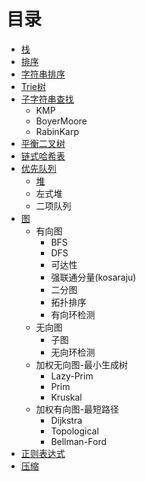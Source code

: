 # 目录
* [栈](https://github.com/howz97/algorithm/tree/master/stack)
* [排序](https://github.com/howz97/algorithm/tree/master/sort)
* [字符串排序](https://github.com/howz97/algorithm/tree/master/string_sort)
* [Trie树](https://github.com/howz97/algorithm/tree/master/trie_tree)
* [子字符串查找](https://github.com/howz97/algorithm/tree/master/str_search)
  * KMP
  * BoyerMoore
  * RabinKarp
* [平衡二叉树](https://github.com/howz97/algorithm/tree/master/search/avltree)
* [链式哈希表](https://github.com/howz97/algorithm/tree/master/search/hash_map)
* [优先队列](https://github.com/howz97/algorithm/tree/master/pq)
  * [堆](https://github.com/howz97/algorithm/tree/master/pq/heap)
  * 左式堆
  * 二项队列
* [图](https://github.com/howz97/algorithm/tree/master/graphs)
  * 有向图
    * BFS
    * DFS
    * 可达性
    * 强联通分量(kosaraju)
    * 二分图
    * 拓扑排序
    * 有向环检测
  * 无向图
    * 子图
    * 无向环检测
  * 加权无向图-最小生成树
    * Lazy-Prim
    * Prim
    * Kruskal
  * 加权有向图-最短路径
    * Dijkstra
    * Topological
    * Bellman-Ford
* [正则表达式](https://github.com/howz97/algorithm/tree/master/regexp)
* [压缩](https://github.com/howz97/algorithm/tree/master/huffman)